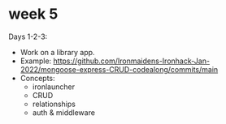 
# week 5


Days 1-2-3:
- Work on a library app.
- Example: https://github.com/Ironmaidens-Ironhack-Jan-2022/mongoose-express-CRUD-codealong/commits/main
- Concepts:
  - ironlauncher
  - CRUD
  - relationships
  - auth & middleware
